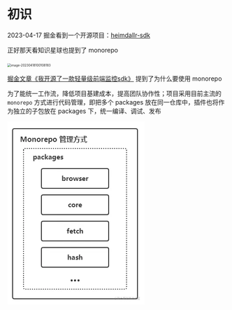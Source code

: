 # 初识
2023-04-17 掘金看到一个开源项目：[heimdallr-sdk](https://github.com/LuciferHuang/heimdallr-sdk)

正好那天看知识星球也提到了 monorepo

<img src="/Users/chenbinghong/Workspace/CBH/note-vuepress/note/前端工程/monorepo/assets/image-20230418100108183.png" alt="image-20230418100108183" style="zoom:50%;" />

[掘金文章《我开源了一款轻量级前端监控sdk》](https://juejin.cn/post/7210970258369708092) 提到了为什么要使用 monorepo

为了能统一工作流，降低项目基建成本，提高团队协作性；项目采用目前主流的 `monorepo` 方式进行代码管理，即把多个 packages 放在同一仓库中，插件也将作为独立的子包放在 packages 下，统一编译、调试、发布

![monorepo](./assets/49fda9cb63cb42da8061901a2ababfb6~tplv-k3u1fbpfcp-zoom-in-crop-mark.awebp)

